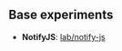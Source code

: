 ## Base experiments


* **NotifyJS**: [lab/notify-js](https://iconic-dreams.github.io/lab/notify-js/)

